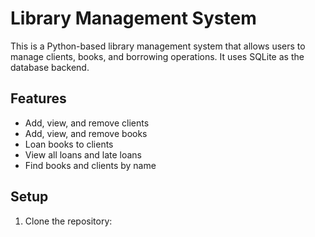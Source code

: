 # Library Management System

This is a Python-based library management system that allows users to manage clients, books, and borrowing operations. It uses SQLite as the database backend.

## Features

- Add, view, and remove clients
- Add, view, and remove books
- Loan books to clients
- View all loans and late loans
- Find books and clients by name

## Setup

1. Clone the repository:

